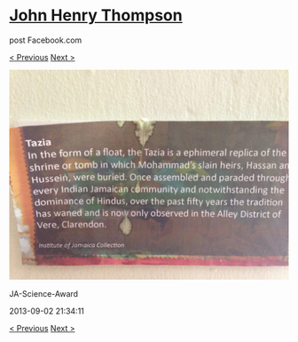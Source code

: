 # [John Henry Thompson](../README.md)
post Facebook.com

[< Previous](2013-09-02-25.md) [Next >](2013-09-02-27.md)

[![](../media/2013-09-02/JA-Science-Award-15.jpg)](../README.md)

JA-Science-Award

2013-09-02 21:34:11

[< Previous](2013-09-02-25.md) [Next >](2013-09-02-27.md)